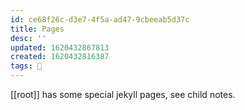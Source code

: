 ```yaml
---
id: ce68f26c-d3e7-4f5a-ad47-9cbeeab5d37c
title: Pages
desc: ''
updated: 1620432867813
created: 1620432816387
tags: 🌿
---
```


[[root]] has some special jekyll pages, see child notes.
